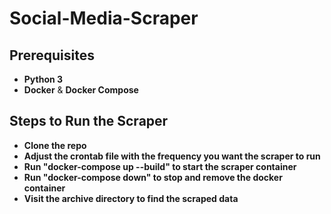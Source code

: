 # Social-Media-Scraper

## Prerequisites
- **Python 3**
- **Docker** & **Docker Compose**

## Steps to Run the Scraper
- **Clone the repo**
- **Adjust the crontab file with the frequency you want the scraper to run**
- **Run "docker-compose up --build" to start the scraper container**
- **Run "docker-compose down" to stop and remove the docker container**
- **Visit the archive directory to find the scraped data**
